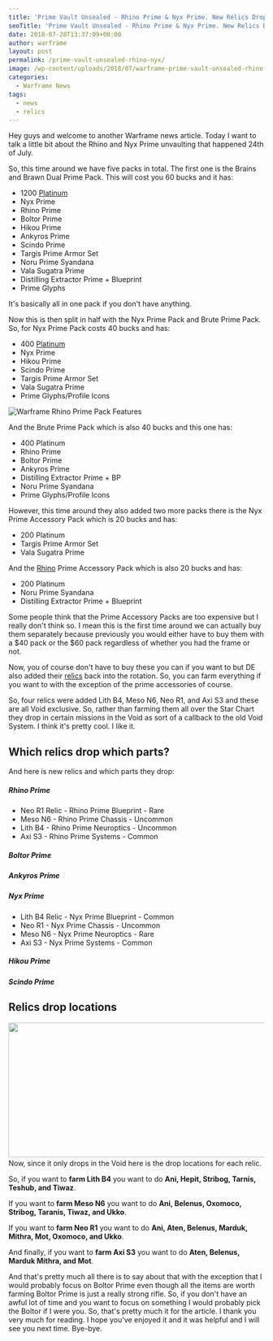```yaml
---
title: 'Prime Vault Unsealed - Rhino Prime & Nyx Prime. New Relics Drop Table'
seoTitle: 'Prime Vault Unsealed - Rhino Prime & Nyx Prime. New Relics Drop Table'
date: 2018-07-28T13:37:09+00:00
author: warframe
layout: post
permalink: /prime-vault-unsealed-rhino-nyx/
image: /wp-content/uploads/2018/07/warframe-prime-vault-unsealed-rhino-nyx.jpg
categories:
  - Warframe News
tags:
  - news
  - relics
---
```

Hey guys and welcome to another Warframe news article. Today I want to talk a little bit about the Rhino and Nyx Prime unvaulting that happened 24th of July. <!--more--> 

So, this time around we have five packs in total. The first one is the Brains and Brawn Dual Prime Pack. 
This will cost you 60 bucks and it has:

* 1200 [Platinum](/ways-earn-platinum/ "Ways to Earn Platinum") 
* Nyx Prime 
* Rhino Prime 
* Boltor Prime 
* Hikou Prime 
* Ankyros Prime 
* Scindo Prime 
* Targis Prime Armor Set 
* Noru Prime Syandana 
* Vala Sugatra Prime 
* Distilling Extractor Prime + Blueprint 
* Prime Glyphs

It's basically all in one pack if you don't have anything. 

Now this is then split in half with the Nyx Prime Pack and Brute Prime Pack. So, for Nyx Prime Pack costs 40 bucks and has:

* 400 [Platinum](/how-earn-platinum-vault-runs/ "How to earn Platinum | Vault Runs") 
* Nyx Prime 
* Hikou Prime 
* Scindo Prime 
* Targis Prime Armor Set 
* Vala Sugatra Prime 
* Prime Glyphs/Profile Icons


<img src='/wp-content/uploads/2018/07/warframe-rhino-prime-pack.jpg' title='Warframe Rhino Prime Pack' alt='Warframe Rhino Prime Pack Features' width='750' height='265' class='alignnone size-large' srcset='/wp-content/uploads/2018/07/warframe-rhino-prime-pack-1024x576.jpg 1024w, /wp-content/uploads/2018/07/warframe-rhino-prime-pack-300x169.jpg 300w, /wp-content/uploads/2018/07/warframe-rhino-prime-pack-768x432.jpg 768w, /wp-content/uploads/2018/07/warframe-rhino-prime-pack.jpg 1920w' sizes='(max-width: 750px) 100vw, 750px'/>

And the Brute Prime Pack which is also 40 bucks and this one has: 

* 400 Platinum 
* Rhino Prime 
* Boltor Prime 
* Ankyros Prime 
* Distilling Extractor Prime + BP 
* Noru Prime Syandana 
* Prime Glyphs/Profile Icons

However, this time around they also added two more packs there is the Nyx Prime Accessory Pack which is 20 bucks and has: 

* 200 Platinum 
* Targis Prime Armor Set 
* Vala Sugatra Prime

And the [Rhino](/rhino-iron-skin-build/ "Rhino Iron Skin Build") Prime Accessory Pack which is also 20 bucks and has:

* 200 Platinum 
* Noru Prime Syandana 
* Distilling Extractor Prime + Blueprint

Some people think that the Prime Accessory Packs are too expensive but I really don't think so. I mean this is the first time around we can actually buy them separately because previously you would either have to buy them with a $40 pack or the $60 pack regardless of whether you had the frame or not. 

Now, you of course don't have to buy these you can if you want to but DE also added their [relics](/how-to-farm-relics/ "How To Farm Relics - Lith, Meso, Neo & Axi") back into the rotation. So, you can farm everything if you want to with the exception of the prime accessories of course. 

So, four relics were added Lith B4, Meso N6, Neo R1, and Axi S3 and these are all Void exclusive. So, rather than farming them all over the Star Chart they drop in certain missions in the Void as sort of a callback to the old Void System. I think it's pretty cool. I like it. 

## Which relics drop which parts?
And here is new relics and which parts they drop:

##### Rhino Prime

* Neo R1 Relic - Rhino Prime Blueprint - Rare
* Meso N6 - Rhino Prime Chassis - Uncommon
* Lith B4 - Rhino Prime Neuroptics - Uncommon
* Axi S3 - Rhino Prime Systems - Common

##### Boltor Prime 

##### Ankyros Prime

##### Nyx Prime

* Lith B4 Relic - Nyx Prime Blueprint - Common
* Neo R1 - Nyx Prime Chassis - Uncommon
* Meso N6 - Nyx Prime Neuroptics - Rare
* Axi S3 - Nyx Prime Systems - Common

##### Hikou Prime

##### Scindo Prime

## Relics drop locations
<img src='/wp-content/uploads/2018/07/nyx-rhino-prime-relics-drop-locations.jpg' title='' alt='' width='750' height='265' class='alignnone size-large' srcset='/wp-content/uploads/2018/07/nyx-rhino-prime-relics-drop-locations-1024x493.jpg 1024w, /wp-content/uploads/2018/07/nyx-rhino-prime-relics-drop-locations-300x144.jpg 300w, /wp-content/uploads/2018/07/nyx-rhino-prime-relics-drop-locations-768x369.jpg 768w, /wp-content/uploads/2018/07/nyx-rhino-prime-relics-drop-locations.jpg 1430w' sizes='(max-width: 750px) 100vw, 750px'/>
Now, since it only drops in the Void here is the drop locations for each relic. 

So, if you want to **farm Lith B4** you want to do <b>Ani, Hepit, Stribog, Tarnis, Teshub, and Tiwaz</b>. 

If you want to **farm Meso N6** you want to do <b>Ani, Belenus, Oxomoco, Stribog, Taranis, Tiwaz, and Ukko</b>.

If you want to **farm Neo R1** you want to do <b>Ani, Aten, Belenus, Marduk, Mithra, Mot, Oxomoco, and Ukko</b>. 

And finally, if you want to **farm Axi S3** you want to do <b>Aten, Belenus, Marduk Mithra, and Mot</b>.

And that's pretty much all there is to say about that with the exception that I would probably focus on Boltor Prime even though all the items are worth farming Boltor Prime is just a really strong rifle. So, if you don't have an awful lot of time and you want to focus on something I would probably pick the Boltor if I were you. So, that's pretty much it for the article. I thank you very much for reading. I hope you've enjoyed it and it was helpful and I will see you next time. Bye-bye.     